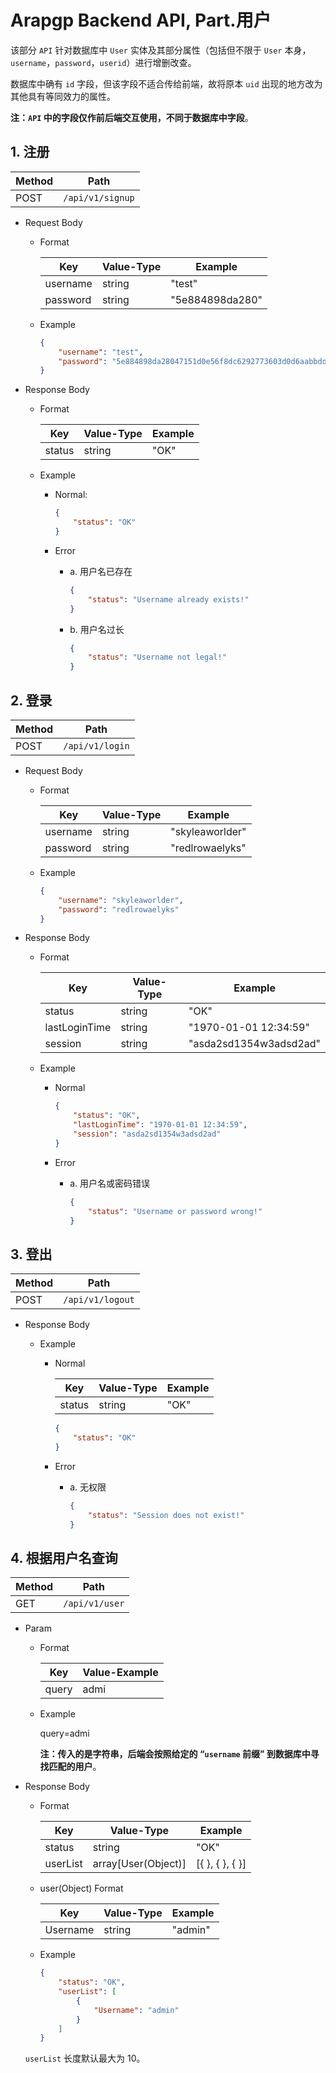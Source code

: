 
# Arapgp Backend API, Part.用户

该部分 `API` 针对数据库中 `User` 实体及其部分属性（包括但不限于 `User` 本身，`username`，`password`，`userid`）进行增删改查。

数据库中确有 `id` 字段，但该字段不适合传给前端，故将原本 `uid` 出现的地方改为其他具有等同效力的属性。

**注：`API` 中的字段仅作前后端交互使用，不同于数据库中字段**。

## 1. 注册

|Method|Path|
|-|-|
| POST | `/api/v1/signup` |

* Request Body

  * Format

    | Key | Value-Type | Example |
    |-|-|-|
    | username | string | "test" |
    | password | string | "5e884898da280" |

  * Example

    ```json
    {
        "username": "test",
        "password": "5e884898da28047151d0e56f8dc6292773603d0d6aabbdd62a11ef721d1542d8"
    }
    ```

* Response Body

  * Format

    | Key | Value-Type | Example |
    |-|-|-|
    | status | string | "OK" |

  * Example

    * Normal:

      ```json
      {
          "status": "OK"
      }
      ```

    * Error

      * a. 用户名已存在

        ```json
        {
            "status": "Username already exists!"
        }
        ```

      * b. 用户名过长

        ```json
        {
            "status": "Username not legal!"
        }
        ```

## 2. 登录

|Method|Path|
|-|-|
| POST | `/api/v1/login` |

* Request Body

  * Format

    | Key | Value-Type | Example |
    |-|-|-|
    | username | string | "skyleaworlder" |
    | password | string | "redlrowaelyks" |

  * Example

    ```json
    {
        "username": "skyleaworlder",
        "password": "redlrowaelyks"
    }
    ```

* Response Body

  * Format

    | Key | Value-Type | Example |
    |-|-|-|
    | status | string | "OK" |
    | lastLoginTime | string | "1970-01-01 12:34:59" |
    | session | string | "asda2sd1354w3adsd2ad" |

  * Example

    * Normal

      ```json
      {
          "status": "OK",
          "lastLoginTime": "1970-01-01 12:34:59",
          "session": "asda2sd1354w3adsd2ad"
      }
      ```

    * Error

      * a. 用户名或密码错误

        ```json
        {
            "status": "Username or password wrong!"
        }
        ```

## 3. 登出

|Method|Path|
|-|-|
| POST | `/api/v1/logout` |

* Response Body

  * Example

    * Normal

      | Key | Value-Type | Example |
      |-|-|-|
      | status | string | "OK" |

      ```json
      {
          "status": "OK"
      }
      ```

    * Error

      * a. 无权限

        ```json
        {
            "status": "Session does not exist!"
        }
        ```

## 4. 根据用户名查询

|Method|Path|
|-|-|
| GET | `/api/v1/user` |

* Param

  * Format

    |Key|Value-Example|
    |-|-|
    | query | admi |

  * Example

    query=admi

    **注：传入的是字符串，后端会按照给定的 “`username` 前缀” 到数据库中寻找匹配的用户**。

* Response Body

  * Format

    | Key | Value-Type | Example |
    |-|-|-|
    | status | string | "OK" |
    | userList | array[User(Object)] | [{ }, { }, { }] |

  * user(Object) Format

    | Key | Value-Type | Example |
    |-|-|-|
    | Username | string | "admin" |

  * Example

    ```json
    {
        "status": "OK",
        "userList": [
            {
                "Username": "admin"
            }
        ]
    }
    ```

  `userList` 长度默认最大为 10。
